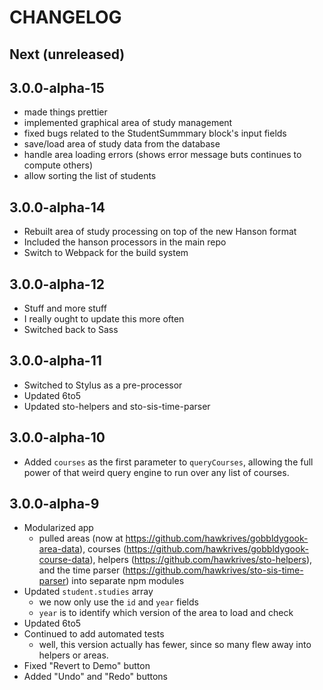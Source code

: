 # CHANGELOG

## Next (unreleased)


## 3.0.0-alpha-15
- made things prettier
- implemented graphical area of study management
- fixed bugs related to the StudentSummmary block's input fields
- save/load area of study data from the database
- handle area loading errors (shows error message buts continues to compute others)
- allow sorting the list of students


## 3.0.0-alpha-14
- Rebuilt area of study processing on top of the new Hanson format
- Included the hanson processors in the main repo
- Switch to Webpack for the build system


## 3.0.0-alpha-12
- Stuff and more stuff
- I really ought to update this more often
- Switched back to Sass


## 3.0.0-alpha-11
- Switched to Stylus as a pre-processor
- Updated 6to5
- Updated sto-helpers and sto-sis-time-parser


## 3.0.0-alpha-10
- Added `courses` as the first parameter to `queryCourses`, allowing the full power of that weird query engine to run over any list of courses.


## 3.0.0-alpha-9
- Modularized app
	- pulled areas (now at https://github.com/hawkrives/gobbldygook-area-data), courses (https://github.com/hawkrives/gobbldygook-course-data), helpers (https://github.com/hawkrives/sto-helpers), and the time parser (https://github.com/hawkrives/sto-sis-time-parser) into separate npm modules
- Updated `student.studies` array
	- we now only use the `id` and `year` fields
	- `year` is to identify which version of the area to load and check
- Updated 6to5
- Continued to add automated tests
	- well, this version actually has fewer, since so many flew away into helpers or areas.
- Fixed "Revert to Demo" button
- Added "Undo" and "Redo" buttons
